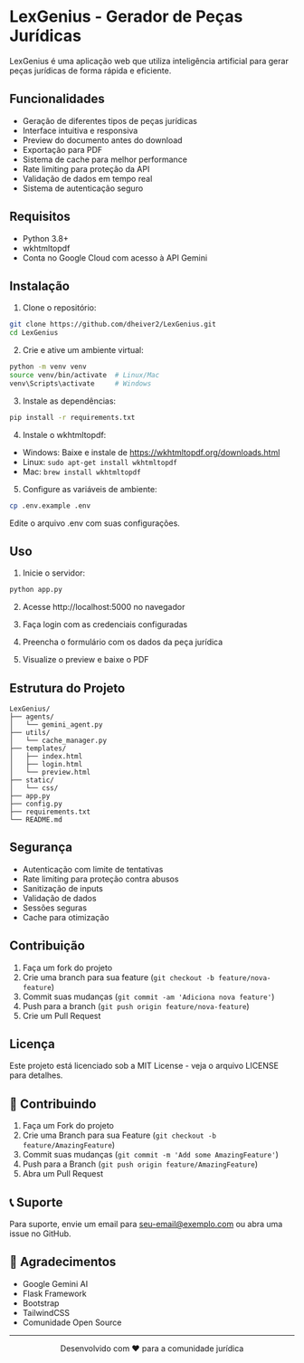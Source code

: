 # LexGenius - Gerador de Peças Jurídicas

LexGenius é uma aplicação web que utiliza inteligência artificial para gerar peças jurídicas de forma rápida e eficiente.

## Funcionalidades

- Geração de diferentes tipos de peças jurídicas
- Interface intuitiva e responsiva
- Preview do documento antes do download
- Exportação para PDF
- Sistema de cache para melhor performance
- Rate limiting para proteção da API
- Validação de dados em tempo real
- Sistema de autenticação seguro

## Requisitos

- Python 3.8+
- wkhtmltopdf
- Conta no Google Cloud com acesso à API Gemini

## Instalação

1. Clone o repositório:
```bash
git clone https://github.com/dheiver2/LexGenius.git
cd LexGenius
```

2. Crie e ative um ambiente virtual:
```bash
python -m venv venv
source venv/bin/activate  # Linux/Mac
venv\Scripts\activate     # Windows
```

3. Instale as dependências:
```bash
pip install -r requirements.txt
```

4. Instale o wkhtmltopdf:
- Windows: Baixe e instale de https://wkhtmltopdf.org/downloads.html
- Linux: `sudo apt-get install wkhtmltopdf`
- Mac: `brew install wkhtmltopdf`

5. Configure as variáveis de ambiente:
```bash
cp .env.example .env
```
Edite o arquivo .env com suas configurações.

## Uso

1. Inicie o servidor:
```bash
python app.py
```

2. Acesse http://localhost:5000 no navegador

3. Faça login com as credenciais configuradas

4. Preencha o formulário com os dados da peça jurídica

5. Visualize o preview e baixe o PDF

## Estrutura do Projeto

```
LexGenius/
├── agents/
│   └── gemini_agent.py
├── utils/
│   └── cache_manager.py
├── templates/
│   ├── index.html
│   ├── login.html
│   └── preview.html
├── static/
│   └── css/
├── app.py
├── config.py
├── requirements.txt
└── README.md
```

## Segurança

- Autenticação com limite de tentativas
- Rate limiting para proteção contra abusos
- Sanitização de inputs
- Validação de dados
- Sessões seguras
- Cache para otimização

## Contribuição

1. Faça um fork do projeto
2. Crie uma branch para sua feature (`git checkout -b feature/nova-feature`)
3. Commit suas mudanças (`git commit -am 'Adiciona nova feature'`)
4. Push para a branch (`git push origin feature/nova-feature`)
5. Crie um Pull Request

## Licença

Este projeto está licenciado sob a MIT License - veja o arquivo LICENSE para detalhes.

## 🤝 Contribuindo

1. Faça um Fork do projeto
2. Crie uma Branch para sua Feature (`git checkout -b feature/AmazingFeature`)
3. Commit suas mudanças (`git commit -m 'Add some AmazingFeature'`)
4. Push para a Branch (`git push origin feature/AmazingFeature`)
5. Abra um Pull Request

## 📞 Suporte

Para suporte, envie um email para seu-email@exemplo.com ou abra uma issue no GitHub.

## 🙏 Agradecimentos

- Google Gemini AI
- Flask Framework
- Bootstrap
- TailwindCSS
- Comunidade Open Source

---

<div align="center">
  <p>Desenvolvido com ❤️ para a comunidade jurídica</p>
</div> 